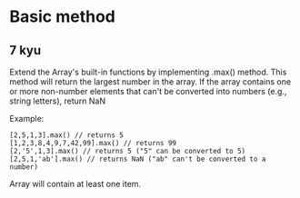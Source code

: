 # Basic method
## 7 kyu

Extend the Array's built-in functions by implementing .max() method. This method will return the largest number in the array. If the array contains one or more non-number elements that can't be converted into numbers (e.g., string letters), return NaN

Example:
```
[2,5,1,3].max() // returns 5
[1,2,3,8,4,9,7,42,99].max() // returns 99
[2,'5',1,3].max() // returns 5 ("5" can be converted to 5)
[2,5,1,'ab'].max() // returns NaN ("ab" can't be converted to a number)
```
Array will contain at least one item.
